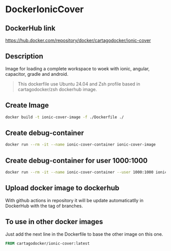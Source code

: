 # DockerIonicCover

## DockerHub link

https://hub.docker.com/repository/docker/cartagodocker/ionic-cover

## Description

Image for loading a complete workspace to woek with ionic, angular, capacitor, gradle and android.

> This dockerfile use Ubuntu 24.04 and Zsh profile based in cartagodocker/zsh dockerhub image.

## Create Image

````bash
docker build -t ionic-cover-image -f ./Dockerfile ./
````

## Create debug-container

````bash
docker run --rm -it --name ionic-cover-container ionic-cover-image
````

## Create debug-container for user 1000:1000

````bash
docker run --rm -it --name ionic-cover-container --user 1000:1000 ionic-cover-image
````

## Upload docker image to dockerhub

With github actions in repository it will be update automaticatlly in DockerHub with the tag of branches.

## To use in other docker images

Just add the next line in the Dockerfile to base the other image on this one.

````Dockerfile 
FROM cartagodocker/ionic-cover:latest
````

